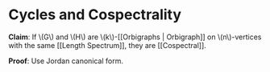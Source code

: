 Cycles and Cospectrality
========================

**Claim**: If \\(G\\) and \\(H\\) are \\(k\\)-[[Orbigraphs | Orbigraph]] on \\(n\\)-vertices with the same [[Length Spectrum]], they are [[Cospectral]].

**Proof**: Use Jordan canonical form.